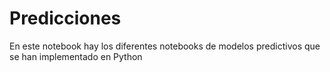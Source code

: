 # Predicciones
En este notebook hay los diferentes notebooks de modelos predictivos que se han implementado en Python 
